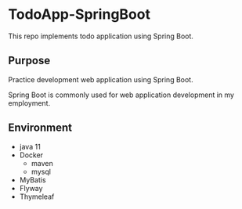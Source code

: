 # TodoApp-SpringBoot

This repo implements todo application using Spring Boot.

## Purpose

Practice development web application using Spring Boot.

Spring Boot is commonly used for web application development in my employment.


## Environment

- java 11
- Docker
  - maven
  - mysql
- MyBatis
- Flyway
- Thymeleaf
